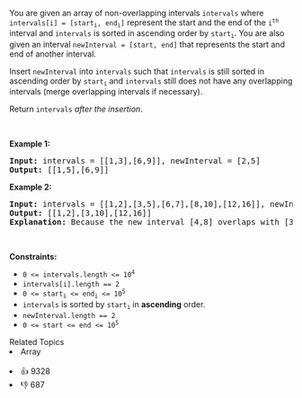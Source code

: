 <p>You are given an array of non-overlapping intervals <code>intervals</code> where <code>intervals[i] = [start<sub>i</sub>, end<sub>i</sub>]</code> represent the start and the end of the <code>i<sup>th</sup></code> interval and <code>intervals</code> is sorted in ascending order by <code>start<sub>i</sub></code>. You are also given an interval <code>newInterval = [start, end]</code> that represents the start and end of another interval.</p>

<p>Insert <code>newInterval</code> into <code>intervals</code> such that <code>intervals</code> is still sorted in ascending order by <code>start<sub>i</sub></code> and <code>intervals</code> still does not have any overlapping intervals (merge overlapping intervals if necessary).</p>

<p>Return <code>intervals</code><em> after the insertion</em>.</p>

<p>&nbsp;</p> 
<p><strong class="example">Example 1:</strong></p>

<pre>
<strong>Input:</strong> intervals = [[1,3],[6,9]], newInterval = [2,5]
<strong>Output:</strong> [[1,5],[6,9]]
</pre>

<p><strong class="example">Example 2:</strong></p>

<pre>
<strong>Input:</strong> intervals = [[1,2],[3,5],[6,7],[8,10],[12,16]], newInterval = [4,8]
<strong>Output:</strong> [[1,2],[3,10],[12,16]]
<strong>Explanation:</strong> Because the new interval [4,8] overlaps with [3,5],[6,7],[8,10].
</pre>

<p>&nbsp;</p> 
<p><strong>Constraints:</strong></p>

<ul> 
 <li><code>0 &lt;= intervals.length &lt;= 10<sup>4</sup></code></li> 
 <li><code>intervals[i].length == 2</code></li> 
 <li><code>0 &lt;= start<sub>i</sub> &lt;= end<sub>i</sub> &lt;= 10<sup>5</sup></code></li> 
 <li><code>intervals</code> is sorted by <code>start<sub>i</sub></code> in <strong>ascending</strong> order.</li> 
 <li><code>newInterval.length == 2</code></li> 
 <li><code>0 &lt;= start &lt;= end &lt;= 10<sup>5</sup></code></li> 
</ul>

<div><div>Related Topics</div><div><li>Array</li></div></div><br><div><li>👍 9328</li><li>👎 687</li></div>
